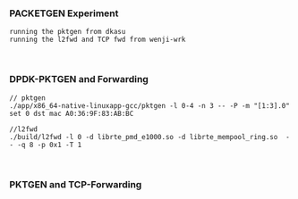 ### PACKETGEN Experiment

```
running the pktgen from dkasu
running the l2fwd and TCP fwd from wenji-wrk
```

<br>


### DPDK-PKTGEN and Forwarding

```
// pktgen
./app/x86_64-native-linuxapp-gcc/pktgen -l 0-4 -n 3 -- -P -m "[1:3].0"
set 0 dst mac A0:36:9F:83:AB:BC

//l2fwd
./build/l2fwd -l 0 -d librte_pmd_e1000.so -d librte_mempool_ring.so  -- -q 8 -p 0x1 -T 1
```

<br>

### PKTGEN and TCP-Forwarding

```

```
